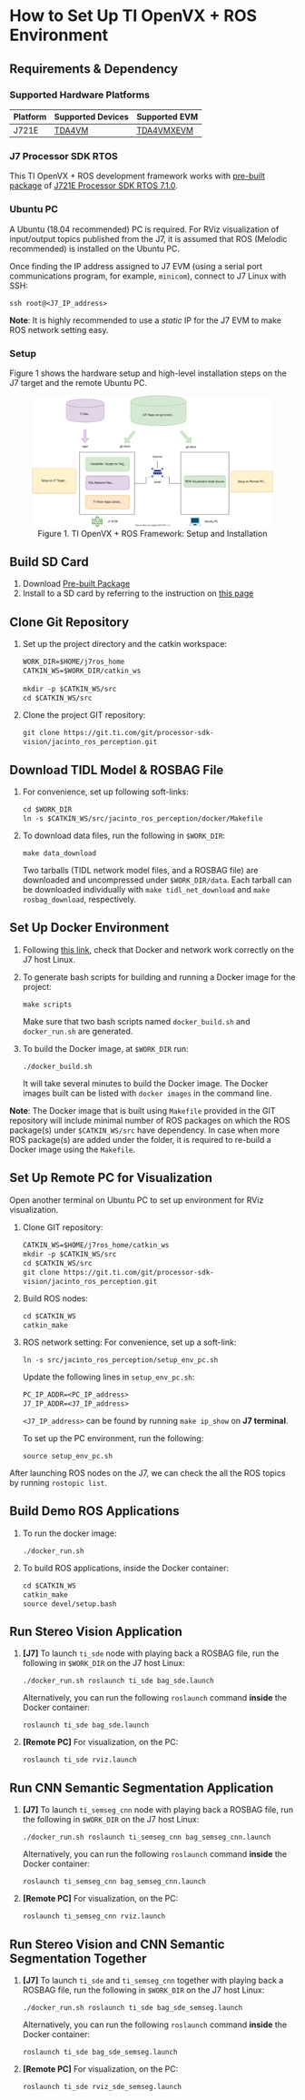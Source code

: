 How to Set Up TI OpenVX + ROS Environment
=========================================

## Requirements & Dependency

### Supported Hardware Platforms

 Platform    | Supported Devices                           | Supported EVM
-------------|---------------------------------------------|-------------------------------------------------
 J721E       | [TDA4VM](https://www.ti.com/product/TDA4VM) | [TDA4VMXEVM](https://www.ti.com/tool/TDA4VMXEVM)

### J7 Processor SDK RTOS
This TI OpenVX + ROS development framework works with [pre-built package](https://software-dl.ti.com/jacinto7/esd/processor-sdk-rtos-jacinto7/latest/exports/ti-processor-sdk-rtos-j721e-evm-07_01_00_11-prebuilt.tar.gz) of 
[J721E Processor SDK RTOS 7.1.0](https://software-dl.ti.com/jacinto7/esd/processor-sdk-rtos-jacinto7/latest/index_FDS.html).

### Ubuntu PC
A Ubuntu (18.04 recommended) PC is required. For RViz visualization of input/output topics published from the J7, it is assumed that ROS (Melodic recommended) is installed on the Ubuntu PC.

Once finding the IP address assigned to J7 EVM (using a serial port communications program, for example, `minicom`), connect to J7 Linux with SSH:
```
ssh root@<J7_IP_address>
```

**Note**: It is highly recommended to use a *static* IP for the J7 EVM to make ROS network setting easy.

### Setup

Figure 1 shows the hardware setup and high-level installation steps on the J7 target and the remote Ubuntu PC.

<figure class="image">
    <center><img src="docs/tiovx_ros_setup.svg"/></center>
    <figcaption> <center>Figure 1. TI OpenVX + ROS Framework: Setup and Installation </center></figcaption>
</figure>

<!-- ================================================================================= -->
## Build SD Card

1. Download [Pre-built Package](https://software-dl.ti.com/jacinto7/esd/processor-sdk-rtos-jacinto7/latest/exports/ti-processor-sdk-rtos-j721e-evm-07_01_00_11-prebuilt.tar.gz)
2. Install to a SD card by referring to the instruction on [this page](https://software-dl.ti.com/jacinto7/esd/processor-sdk-rtos-jacinto7/latest/exports/docs/psdk_rtos/docs/user_guide/out_of_box_j721e.html)


## Clone Git Repository

1. Set up the project directory and the catkin workspace:
    ```
    WORK_DIR=$HOME/j7ros_home
    CATKIN_WS=$WORK_DIR/catkin_ws

    mkdir -p $CATKIN_WS/src
    cd $CATKIN_WS/src
    ```

2. Clone the project GIT repository:
    ```
    git clone https://git.ti.com/git/processor-sdk-vision/jacinto_ros_perception.git
    ```

## Download TIDL Model & ROSBAG File

1. For convenience, set up following soft-links:
    ```
    cd $WORK_DIR
    ln -s $CATKIN_WS/src/jacinto_ros_perception/docker/Makefile
    ```

2. To download data files, run the following in `$WORK_DIR`:
    ```
    make data_download
    ```
    Two tarballs (TIDL network model files, and a ROSBAG file) are downloaded and uncompressed under `$WORK_DIR/data`. Each tarball can be downloaded individually with `make tidl_net_download` and `make rosbag_download`, respectively.

<!-- ================================================================================= -->
## Set Up Docker Environment

1. Following [this link](https://docs.docker.com/get-started/#test-docker-installation),
check that Docker and network work correctly on the J7 host Linux.

2. To generate bash scripts for building and running a Docker image for the project:
    ```
    make scripts
    ```
    Make sure that two bash scripts named `docker_build.sh` and `docker_run.sh` are generated.

3. To build the Docker image, at `$WORK_DIR` run:
    ```
    ./docker_build.sh
    ```
    It will take several minutes to build the Docker image. The Docker images built can be listed with `docker images` in the command line.

**Note**: The Docker image that is built using `Makefile` provided in the GIT repository will include minimal number of ROS packages on which the ROS package(s) under `$CATKIN_WS/src` have dependency. In case when more ROS package(s) are added under the folder, it is required to re-build a Docker image using the `Makefile`.

<!-- ================================================================================= -->
## Set Up Remote PC for Visualization
Open another terminal on Ubuntu PC to set up environment for RViz visualization.

1. Clone GIT repository:
    ```
    CATKIN_WS=$HOME/j7ros_home/catkin_ws
    mkdir -p $CATKIN_WS/src
    cd $CATKIN_WS/src
    git clone https://git.ti.com/git/processor-sdk-vision/jacinto_ros_perception.git
    ```

2. Build ROS nodes:
    ```
    cd $CATKIN_WS
    catkin_make
    ```

3. ROS network setting: For convenience, set up a soft-link:
    ```
    ln -s src/jacinto_ros_perception/setup_env_pc.sh
    ```

    Update the following lines in `setup_env_pc.sh`:
    ```
    PC_IP_ADDR=<PC_IP_address>
    J7_IP_ADDR=<J7_IP_address>
    ```
    `<J7_IP_address>` can be found by running `make ip_show` on **J7 terminal**.

    To set up the PC environment, run the following:
    ```
    source setup_env_pc.sh
    ```

After launching ROS nodes on the J7, we can check the all the ROS topics by running `rostopic list`.

<!-- ================================================================================= -->
## Build Demo ROS Applications

1. To run the docker image:
    ```
    ./docker_run.sh
    ```

2. To build ROS applications, inside the Docker container:
    ```
    cd $CATKIN_WS
    catkin_make
    source devel/setup.bash
    ```

## Run Stereo Vision Application

1. **[J7]** To launch `ti_sde` node with playing back a ROSBAG file, run the following in `$WORK_DIR` on the J7 host Linux:
    ```
    ./docker_run.sh roslaunch ti_sde bag_sde.launch
    ```
    Alternatively, you can run the following `roslaunch` command **inside** the Docker container:
    ```
    roslaunch ti_sde bag_sde.launch
    ```

2. **[Remote PC]** For visualization, on the PC:
    ```
    roslaunch ti_sde rviz.launch
    ```

## Run CNN Semantic Segmentation Application

1. **[J7]** To launch `ti_semseg_cnn` node with playing back a ROSBAG file, run the following in `$WORK_DIR` on the J7 host Linux:
    ```
    ./docker_run.sh roslaunch ti_semseg_cnn bag_semseg_cnn.launch
    ```
    Alternatively, you can run the following `roslaunch` command **inside** the Docker container:
    ```
    roslaunch ti_semseg_cnn bag_semseg_cnn.launch
    ```

2. **[Remote PC]** For visualization, on the PC:
    ```
    roslaunch ti_semseg_cnn rviz.launch
    ```
## Run Stereo Vision and CNN Semantic Segmentation Together

1. **[J7]** To launch `ti_sde` and `ti_semseg_cnn` together with playing back a ROSBAG file, run the following in `$WORK_DIR` on the J7 host Linux:
    ```
    ./docker_run.sh roslaunch ti_sde bag_sde_semseg.launch
    ```
    Alternatively, you can run the following `roslaunch` command **inside** the Docker container:
    ```
    roslaunch ti_sde bag_sde_semseg.launch
    ```

2. **[Remote PC]** For visualization, on the PC:
    ```
    roslaunch ti_sde rviz_sde_semseg.launch
    ```
